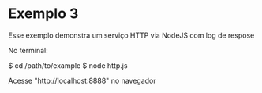 Exemplo 3
================

Esse exemplo demonstra um serviço HTTP via NodeJS com log de respose

No terminal:

$ cd /path/to/example
$ node http.js

Acesse "http://localhost:8888" no navegador